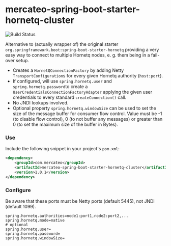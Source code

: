 # mercateo-spring-boot-starter-hornetq-cluster

![Build Status](https://travis-ci.org/Mercateo/mercateo-spring-boot-starter-hornetq-cluster.svg)


Alternative to (actually wrapper of) the original starter ``org.springframework.boot:spring-boot-starter-hornetq`` providing a very easy way to connect to multiple Hornetq nodes, e. g. them being in a fail-over setup.

- Creates a ``HornetQConnectionFactory`` by adding Netty ``TransportConfiguration``s for every given Hornetq authority (``host:port``).
- If configured, will use ``spring.hornetq.user`` and ``spring.hornetq.password``to create a  ``UserCredentialsConnectionFactoryAdapter`` applying the given user credentials to every standard ``createConnection()`` call.
- No JNDI lookups involved.
- Optional property ``spring.hornetq.windowSize`` can be used to set the size of the message buffer for consumer flow control. Value must be -1 (to disable flow control), 0 (to not buffer any messages) or greater than 0 (to set the maximum size of the buffer in Bytes).

### Use

Include the following snippet in your project's ``pom.xml``:

```xml
<dependency>
    <groupId>com.mercateo</groupId>
    <artifactId>mercateo-spring-boot-starter-hornetq-cluster</artifactId>
    <version>1.0.1</version>
</dependency>
```

### Configure

Be aware that these ports must be Netty ports (default 5445), not JNDI (default 1099).

```
spring.hornetq.authorities=node1:port1,node2:port2,...
spring.hornetq.mode=native
# optional
spring.hornetq.user=
spring.hornetq.password=
spring.hornetq.windowSize=
```
